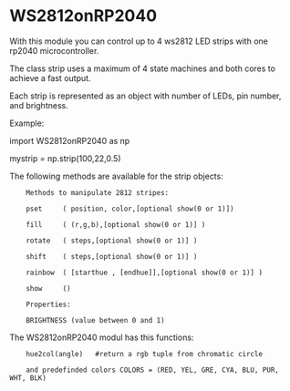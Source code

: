 # WS2812onRP2040

With this module you can control up to 4 ws2812 LED strips with one rp2040 microcontroller.

The class strip uses a maximum of 4 state machines and both cores to achieve a fast output.

Each strip is represented as an object with number of LEDs, pin number, and brightness.

Example:

import WS2812onRP2040 as np

mystrip = np.strip(100,22,0.5)

The following methods are available for the strip objects:

        Methods to manipulate 2812 stripes:
        
        pset     ( position, color,[optional show(0 or 1)]) 
        
        fill     ( (r,g,b),[optional show(0 or 1)] )
        
        rotate   ( steps,[optional show(0 or 1)] )
        
        shift    ( steps,[optional show(0 or 1)] )
        
        rainbow  ( [starthue , [endhue]],[optional show(0 or 1)] )
        
        show     ()
        
        Properties:
        
        BRIGHTNESS (value between 0 and 1)
        

The WS2812onRP2040 modul has this functions:
        
        hue2col(angle)   #return a rgb tuple from chromatic circle
        
        and predefinded colors COLORS = (RED, YEL, GRE, CYA, BLU, PUR, WHT, BLK)       
